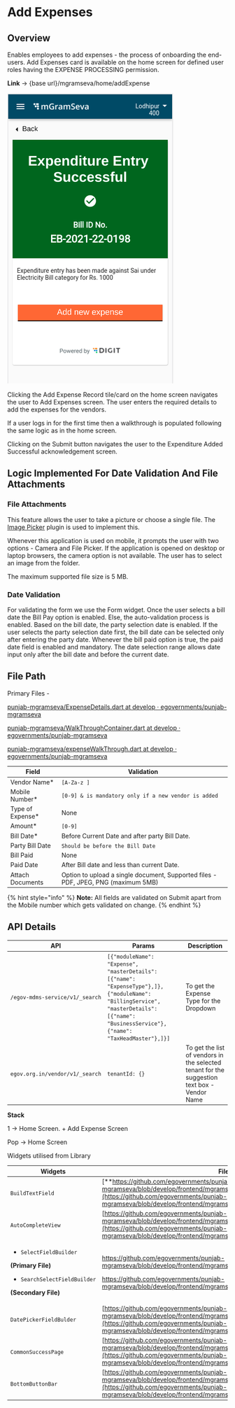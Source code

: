 # Add Expenses

## Overview

Enables employees to add expenses - the process of onboarding the end-users. Add Expenses card is available on the home screen for defined user roles having the EXPENSE PROCESSING permission.

**Link** → {base url}/mgramseva/home/addExpense

![](<../../../../../.gitbook/assets/image (6).png>)

Clicking the Add Expense Record tile/card on the home screen navigates the user to Add Expenses screen. The user enters the required details to add the expenses for the vendors.

If a user logs in for the first time then a walkthrough is populated following the same logic as in the home screen.

Clicking on the Submit button navigates the user to the Expenditure Added Successful acknowledgement screen.

## **Logic Implemented For Date Validation And File Attachments**

### **File Attachments**

This feature allows the user to take a picture or choose a single file. The [Image Picker](https://pub.dev/packages/image\_picker) plugin is used to implement this.

Whenever this application is used on mobile, it prompts the user with two options - Camera and File Picker. If the application is opened on desktop or laptop browsers, the camera option is not available. The user has to select an image from the folder.

The maximum supported file size is 5 MB.

### **Date Validation** <a href="#date-validation" id="date-validation"></a>

For validating the form we use the Form widget. Once the user selects a bill date the Bill Pay option is enabled. Else, the auto-validation process is enabled. Based on the bill date, the party selection date is enabled. If the user selects the party selection date first, the bill date can be selected only after entering the party date. Whenever the bill paid option is true, the paid date field is enabled and mandatory. The date selection range allows date input only after the bill date and before the current date.

## **File Path** <a href="#file-path" id="file-path"></a>

Primary Files -

​[<img src="https://github.com/fluidicon.png" alt="" data-size="line">punjab-mgramseva/ExpenseDetails.dart at develop · egovernments/punjab-mgramseva](https://github.com/egovernments/punjab-mgramseva/blob/develop/frontend/mgramseva/lib/screeens/AddExpense/ExpenseDetails.dart)​

[​<img src="https://github.com/fluidicon.png" alt="" data-size="line">punjab-mgramseva/WalkThroughContainer.dart at develop · egovernments/punjab-mgramseva](https://github.com/egovernments/punjab-mgramseva/blob/develop/frontend/mgramseva/lib/screeens/AddExpense/AddExpenseWalkThrough/WalkThroughContainer.dart)​

[​<img src="https://github.com/fluidicon.png" alt="" data-size="line">punjab-mgramseva/expenseWalkThrough.dart at develop · egovernments/punjab-mgramseva](https://github.com/egovernments/punjab-mgramseva/blob/develop/frontend/mgramseva/lib/screeens/AddExpense/AddExpenseWalkThrough/expenseWalkThrough.dart)​

| Field             | Validation                                                                         |
| ----------------- | ---------------------------------------------------------------------------------- |
| Vendor Name\*     | `[A-Za-z ]`                                                                        |
| Mobile Number\*   | `[0-9] & is mandatory only if a new vendor is added`                               |
| Type of Expense\* | None                                                                               |
| Amount\*          | `[0-9]`                                                                            |
| Bill Date\*       | Before Current Date and after party Bill Date.                                     |
| Party Bill Date   | `Should be before the Bill Date`                                                   |
| Bill Paid         | None                                                                               |
| Paid Date         | After Bill date and less than current Date.                                        |
| Attach Documents  | Option to upload a single document, Supported files - PDF, JPEG, PNG (maximum 5MB) |

{% hint style="info" %}
**Note:** All fields are validated on Submit apart from the Mobile number which gets validated on change.
{% endhint %}

## **API Details**

| API                             | Params                                                                                                                                                                                   | Description                                                                                 |
| ------------------------------- | ---------------------------------------------------------------------------------------------------------------------------------------------------------------------------------------- | ------------------------------------------------------------------------------------------- |
| `/egov-mdms-service/v1/_search` | `[{"moduleName": "Expense", "masterDetails": [{"name": "ExpenseType"},]}, {"moduleName": "BillingService", "masterDetails": [{"name": "BusinessService"}, {"name": "TaxHeadMaster"},]}]` | To get the Expense Type for the Dropdown                                                    |
| `egov.org.in/vendor/v1/_search` | `tenantId: {}`                                                                                                                                                                           | To get the list of vendors in the selected tenant for the suggestion text box - Vendor Name |

**Stack**

1 → Home Screen. + Add Expense Screen

Pop → Home Screen

Widgets utilised from Library

| Widgets                                                                                                                                                                                       | File Path                                                                                                                                                                                                                                                                                                                                                                                                                                                                                                                                 | Description           |
| --------------------------------------------------------------------------------------------------------------------------------------------------------------------------------------------- | ----------------------------------------------------------------------------------------------------------------------------------------------------------------------------------------------------------------------------------------------------------------------------------------------------------------------------------------------------------------------------------------------------------------------------------------------------------------------------------------------------------------------------------------- | --------------------- |
| `BuildTextField`                                                                                                                                                                              | [**https://github.com/egovernments/punjab-mgramseva/blob/develop/frontend/mgramseva/lib/widgets/TextFieldBuilder.dart**](https://github.com/egovernments/punjab-mgramseva/blob/develop/frontend/mgramseva/lib/widgets/TextFieldBuilder.dart)                                                                                                                                                                                                                                                                                              | Text Field            |
| `AutoCompleteView`                                                                                                                                                                            | [https://github.com/egovernments/punjab-mgramseva/blob/develop/frontend/mgramseva/lib/widgets/auto\_complete.dart](https://github.com/egovernments/punjab-mgramseva/blob/develop/frontend/mgramseva/lib/widgets/auto\_complete.dart)                                                                                                                                                                                                                                                                                                      | Suggestion Text Field |
| <p></p><ul><li><code>SelectFieldBuilder</code></li></ul><p><strong>(Primary File)</strong></p><ul><li><code>SearchSelectFieldBuilder</code></li></ul><p><strong>(Secondary File)</strong></p> | <p><a href="https://github.com/egovernments/punjab-mgramseva/blob/develop/frontend/mgramseva/lib/widgets/SelectFieldBuilder.dart">https://github.com/egovernments/punjab-mgramseva/blob/develop/frontend/mgramseva/lib/widgets/SelectFieldBuilder.dart</a> </p><p><a href="https://github.com/egovernments/punjab-mgramseva/blob/develop/frontend/mgramseva/lib/widgets/SearchSelectFieldBuilder.dart">https://github.com/egovernments/punjab-mgramseva/blob/develop/frontend/mgramseva/lib/widgets/SearchSelectFieldBuilder.dart</a></p> | Searchable Drop down  |
| `DatePickerFieldBulder`                                                                                                                                                                       | [https://github.com/egovernments/punjab-mgramseva/blob/develop/frontend/mgramseva/lib/widgets/DatePickerFieldBuilder.dart](https://github.com/egovernments/punjab-mgramseva/blob/develop/frontend/mgramseva/lib/widgets/DatePickerFieldBuilder.dart)                                                                                                                                                                                                                                                                                      | Date Picker           |
| `CommonSuccessPage`                                                                                                                                                                           | [https://github.com/egovernments/punjab-mgramseva/blob/develop/frontend/mgramseva/lib/widgets/CommonSuccessPage.dart](https://github.com/egovernments/punjab-mgramseva/blob/develop/frontend/mgramseva/lib/widgets/CommonSuccessPage.dart)                                                                                                                                                                                                                                                                                                | Success Screen        |
| `BottomButtonBar`                                                                                                                                                                             | [https://github.com/egovernments/punjab-mgramseva/blob/develop/frontend/mgramseva/lib/widgets/BottonButtonBar.dart](https://github.com/egovernments/punjab-mgramseva/blob/develop/frontend/mgramseva/lib/widgets/BottonButtonBar.dart)                                                                                                                                                                                                                                                                                                    | Button                |

